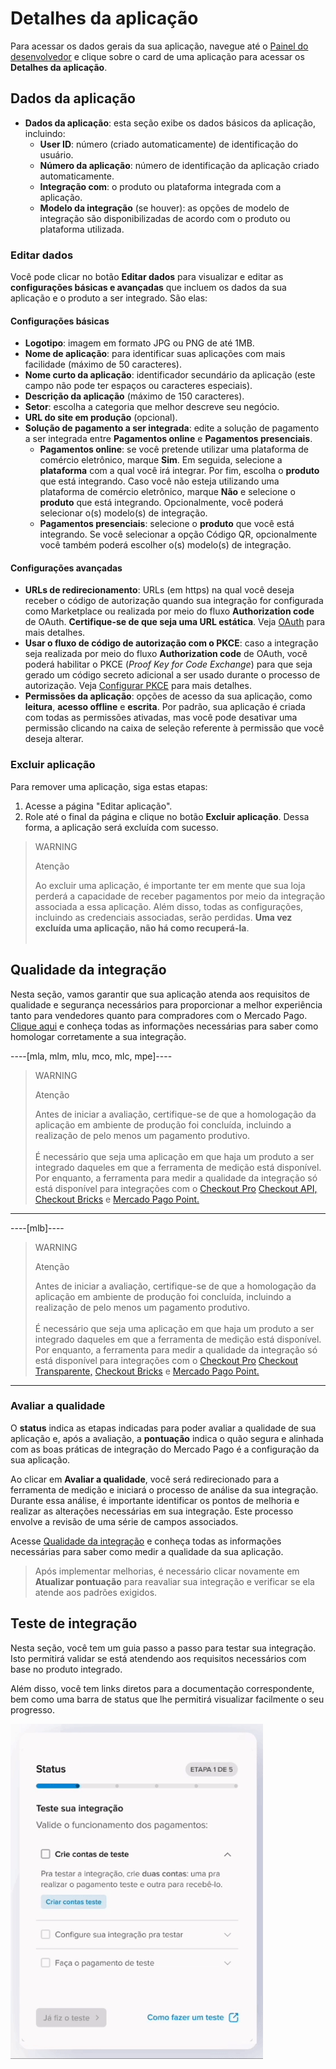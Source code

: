 # Detalhes da aplicação

Para acessar os dados gerais da sua aplicação, navegue até o [Painel do desenvolvedor](/developers/panel/app) e clique sobre o card de uma aplicação para acessar os **Detalhes da aplicação**.

## Dados da aplicação

* **Dados da aplicação**: esta seção exibe os dados básicos da aplicação, incluindo:
  - **User ID**: número (criado automaticamente) de identificação do usuário.
  - **Número da aplicação**: número de identificação da aplicação criado automaticamente.
  - **Integração com**: o produto ou plataforma integrada com a aplicação. 
  - **Modelo da integração** (se houver): as opções de modelo de integração são disponibilizadas de acordo com o produto ou plataforma utilizada. 

### Editar dados

Você pode clicar no botão **Editar dados** para visualizar e editar as **configurações básicas e avançadas** que incluem os dados da sua aplicação e o produto a ser integrado. São elas:

#### Configurações básicas

* **Logotipo**: imagem em formato JPG ou PNG de até 1MB.
* **Nome de aplicação**: para identificar suas aplicações com mais facilidade (máximo de 50 caracteres).
* **Nome curto da aplicação**: identificador secundário da aplicação (este campo não pode ter espaços ou caracteres especiais). 
* **Descrição da aplicação** (máximo de 150 caracteres).
* **Setor**: escolha a categoria que melhor descreve seu negócio.
* **URL do site em produção** (opcional).
* **Solução de pagamento a ser integrada**: edite a solução de pagamento a ser integrada entre **Pagamentos online** e **Pagamentos presenciais**.
  - **Pagamentos online**: se você pretende utilizar uma plataforma de comércio eletrônico, marque **Sim**. Em seguida, selecione a **plataforma** com a qual você irá integrar. Por fim, escolha o **produto** que está integrando. Caso você não esteja utilizando uma plataforma de comércio eletrônico, marque **Não** e selecione o **produto** que está integrando. Opcionalmente, você poderá selecionar o(s) modelo(s) de integração.
  - **Pagamentos presenciais**: selecione o **produto** que você está integrando. Se você selecionar a opção Código QR, opcionalmente você também poderá escolher o(s) modelo(s) de integração.

#### Configurações avançadas

* **URLs de redirecionamento**: URLs (em https) na qual você deseja receber o código de autorização quando sua integração for configurada como Marketplace ou realizada por meio do fluxo **Authorization code** de OAuth. **Certifique-se de que seja uma URL estática**. Veja [OAuth](/developers/pt/docs/security/oauth/introduction) para mais detalhes. 
* **Usar o fluxo de código de autorização com o PKCE**: caso a integração seja realizada por meio do fluxo **Authorization code** de OAuth, você poderá habilitar o PKCE (_Proof Key for Code Exchange_) para que seja gerado um código secreto adicional a ser usado durante o processo de autorização. Veja [Configurar PKCE](/developers/pt/docs/security/oauth/creation#:~:text=Access%20Token.-,Configurar%20PKCE,-O%20PKCE%20) para mais detalhes.
* **Permissões da aplicação**: opções de acesso da sua aplicação, como **leitura**, **acesso offline** e **escrita**. Por padrão, sua aplicação é criada com todas as permissões ativadas, mas você pode desativar uma permissão clicando na caixa de seleção referente à permissão que você deseja alterar.

### Excluir aplicação

Para remover uma aplicação, siga estas etapas:

1. Acesse a página "Editar aplicação". 
2. Role até o final da página e clique no botão **Excluir aplicação**. 
Dessa forma, a aplicação será excluída com sucesso.

> WARNING
>
> Atenção
>
> Ao excluir uma aplicação, é importante ter em mente que sua loja perderá a capacidade de receber pagamentos por meio da integração associada a essa aplicação. Além disso, todas as configurações, incluindo as credenciais associadas, serão perdidas. **Uma vez excluída uma aplicação, não há como recuperá-la**. <br><br>

## Qualidade da integração

Nesta seção, vamos garantir que sua aplicação atenda aos requisitos de qualidade e segurança necessários para proporcionar a melhor experiência tanto para vendedores quanto para compradores com o Mercado Pago. [Clique aqui](/developers/pt/guides/additional-content/homologator/homologator) e conheça todas as informações necessárias para saber como homologar corretamente a sua integração.

----[mla, mlm, mlu, mco, mlc, mpe]----

> WARNING
>
> Atenção
>
> Antes de iniciar a avaliação, certifique-se de que a homologação da aplicação em ambiente de produção foi concluída, incluindo a realização de pelo menos um pagamento produtivo.
> <br><br>
>É necessário que seja uma aplicação em que haja um produto a ser integrado daqueles em que a ferramenta de medição está disponível. Por enquanto, a ferramenta para medir a qualidade da integração só está disponível para integrações com o [Checkout Pro](/developers/pt/docs/checkout-pro/landing) [Checkout API,](/developers/pt/docs/checkout-api/landing) [Checkout Bricks](/developers/pt/docs/checkout-bricks/landing) e [Mercado Pago Point.](/developers/pt/docs/mp-point/landing)

------------
----[mlb]----

> WARNING
>
> Atenção
>
> Antes de iniciar a avaliação, certifique-se de que a homologação da aplicação em ambiente de produção foi concluída, incluindo a realização de pelo menos um pagamento produtivo.
> <br><br>
> É necessário que seja uma aplicação em que haja um produto a ser integrado daqueles em que a ferramenta de medição está disponível. Por enquanto, a ferramenta para medir a qualidade da integração só está disponível para integrações com o [Checkout Pro](/developers/pt/docs/checkout-pro/landing) [Checkout Transparente,](/developers/pt/docs/checkout-api/landing) [Checkout Bricks](/developers/pt/docs/checkout-bricks/landing) e [Mercado Pago Point.](/developers/pt/docs/mp-point/landing)

------------

### Avaliar a qualidade

O **status** indica as etapas indicadas para poder avaliar a qualidade de sua aplicação e, após a avaliação, a **pontuação** indica o quão segura e alinhada com as boas práticas de integração do Mercado Pago é a configuração da sua aplicação.

Ao clicar em **Avaliar a qualidade**, você será redirecionado para a ferramenta de medição e iniciará o processo de análise da sua integração. Durante essa análise, é importante identificar os pontos de melhoria e realizar as alterações necessárias em sua integração. Este processo envolve a revisão de uma série de campos associados.

Acesse [Qualidade da integração](/developers/pt/docs/integration-quality) e conheça todas as informações necessárias para saber como medir a qualidade da sua aplicação.

> Após implementar melhorias, é necessário clicar novamente em **Atualizar pontuação** para reavaliar sua integração e verificar se ela atende aos padrões exigidos. 

## Teste de integração

Nesta seção, você tem um guia passo a passo para testar sua integração. Isto permitirá validar se está atendendo aos requisitos necessários com base no produto integrado. 

Além disso, você tem links diretos para a documentação correspondente, bem como uma barra de status que lhe permitirá visualizar facilmente o seu progresso.

![tela de validação de teste de integração](/images/dashboard/testing-validation-pt.gif)